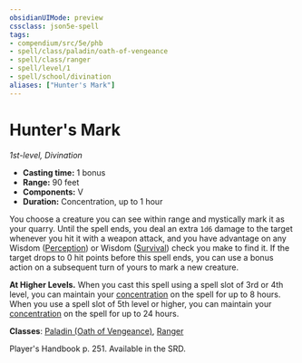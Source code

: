 ```yaml
---
obsidianUIMode: preview
cssclass: json5e-spell
tags:
- compendium/src/5e/phb
- spell/class/paladin/oath-of-vengeance
- spell/class/ranger
- spell/level/1
- spell/school/divination
aliases: ["Hunter's Mark"]
---
```

# Hunter's Mark
*1st-level, Divination*  

- **Casting time:** 1 bonus
- **Range:** 90 feet
- **Components:** V
- **Duration:** Concentration, up to 1 hour

You choose a creature you can see within range and mystically mark it as your quarry. Until the spell ends, you deal an extra `1d6` damage to the target whenever you hit it with a weapon attack, and you have advantage on any Wisdom ([Perception](../../5e-rules/skills.md##Perception)) or Wisdom ([Survival](../../5e-rules/skills.md##Survival)) check you make to find it. If the target drops to 0 hit points before this spell ends, you can use a bonus action on a subsequent turn of yours to mark a new creature.

**At Higher Levels.** When you cast this spell using a spell slot of 3rd or 4th level, you can maintain your [concentration](../../5e-rules/conditions.md##concentration) on the spell for up to 8 hours. When you use a spell slot of 5th level or higher, you can maintain your [concentration](../../5e-rules/conditions.md##concentration) on the spell for up to 24 hours.

**Classes**: [Paladin (Oath of Vengeance)](../classes/paladin-oath-of-vengeance.md#), [Ranger](../classes/ranger.md#)

Player's Handbook p. 251. Available in the SRD.